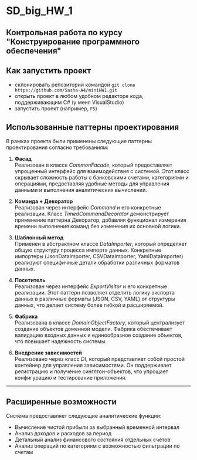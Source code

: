 # SD_big_HW_1
Контрольная работа по курсу "Конструирование программного обеспечения"
---
## Как запустить проект

- склонировать репозиторий командой `git clone https://github.com/Sasha-A4/miniHW1.git`
- открыть проект в любом удобном редакторе кода, поддерживающим C# (у меня VisualStudio)
- запустить проект (например, `F5`)

## Использованные паттерны проектирования

В рамках проекта были применены следующие паттерны проектирования согласно требованиям:

1. **Фасад**  
   Реализован в классе *CommonFacade*, который предоставляет упрощенный интерфейс для взаимодействия с системой. Этот класс скрывает сложность работы с банковскими счетами, категориями и операциями, предоставляя удобные методы для управления данными и выполнения аналитических вычислений.

2. **Команда + Декоратор**  
   Реализован через интерфейс *Command* и его конкретные реализации. Класс *TimedCommandDecorator* демонстрирует применение паттерна Декоратор, добавляя функционал измерения времени выполнения команд без изменения их основной логики.

3. **Шаблонный метод**  
   Применен в абстрактном классе *DataImporter*, который определяет общую структуру процесса импорта данных. Конкретные импортеры (JsonDataImporter, CSVDataImporter, YamlDataImporter) реализуют специфичные детали обработки различных форматов данных.

4. **Посетитель**  
   Реализован через интерфейс *ExportVisitor* и его конкретные реализации. Этот паттерн позволяет отделить логику экспорта данных в различные форматы (JSON, CSV, YAML) от структуры данных, что делает систему более гибкой и расширяемой.

5. **Фабрика**  
   Реализована в классе *DomainObjectFactory*, который централизует создание объектов доменной модели. Фабрика обеспечивает валидацию входных данных и единообразное создание объектов, что повышает надежность системы.

6. **Внедрение зависимостей**  
   Реализовано через класс *DI*, который представляет собой простой контейнер для управления зависимостями. Он поддерживает регистрацию и получение синглтон-объектов, что упрощает конфигурацию и тестирование приложения.

---

## Расширенные возможности

Система предоставляет следующие аналитические функции:
- Вычисление чистой прибыли за выбранный временной интервал
- Анализ доходов и расходов за период
- Детальный анализ финансового состояния отдельных счетов
- Анализ операций по категориям с возможностью фильтрации по счетам
